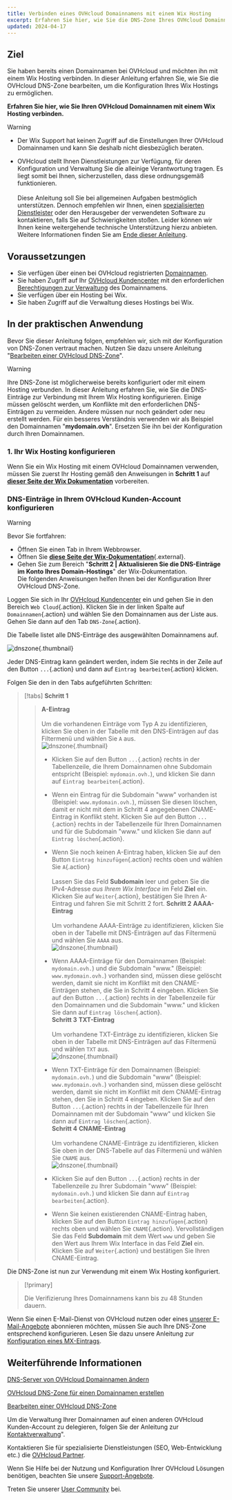 ```yaml
---
title: Verbinden eines OVHcloud Domainnamens mit einem Wix Hosting
excerpt: Erfahren Sie hier, wie Sie die DNS-Zone Ihres OVHcloud Domainnamens konfigurieren, um sie mit einem Wix Hosting zu verwenden
updated: 2024-04-17
---
```


## Ziel

Sie haben bereits einen Domainnamen bei OVHcloud und möchten ihn mit einem Wix Hosting verbinden. In dieser Anleitung erfahren Sie, wie Sie die OVHcloud DNS-Zone bearbeiten, um die Konfiguration Ihres Wix Hostings zu ermöglichen.

**Erfahren Sie hier, wie Sie Ihren OVHcloud Domainnamen mit einem Wix Hosting verbinden.**

> [!warning]
>
> - Der Wix Support hat keinen Zugriff auf die Einstellungen Ihrer OVHcloud Domainnamen und kann Sie deshalb nicht diesbezüglich beraten.
>
> - OVHcloud stellt Ihnen Dienstleistungen zur Verfügung, für deren Konfiguration und Verwaltung Sie die alleinige Verantwortung tragen. Es liegt somit bei Ihnen, sicherzustellen, dass diese ordnungsgemäß funktionieren.<br><br> Diese Anleitung soll Sie bei allgemeinen Aufgaben bestmöglich unterstützen. Dennoch empfehlen wir Ihnen, einen [spezialisierten Dienstleister](/links/partner) oder den Herausgeber der verwendeten Software zu kontaktieren, falls Sie auf Schwierigkeiten stoßen. Leider können wir Ihnen keine weitergehende technische Unterstützung hierzu anbieten. Weitere Informationen finden Sie am [Ende dieser Anleitung](#gofurther).
>
>

## Voraussetzungen

- Sie verfügen über einen bei OVHcloud registrierten [Domainnamen](/links/web/domains).
- Sie haben Zugriff auf Ihr [OVHcloud Kundencenter](/links/manager) mit den erforderlichen [Berechtigungen zur Verwaltung](/pages/account_and_service_management/account_information/managing_contacts) des Domainnamens.
- Sie verfügen über ein Hosting bei Wix.
- Sie haben Zugriff auf die Verwaltung dieses Hostings bei Wix.

## In der praktischen Anwendung

Bevor Sie dieser Anleitung folgen, empfehlen wir, sich mit der Konfiguration von DNS-Zonen vertraut machen. Nutzen Sie dazu unsere Anleitung "[Bearbeiten einer OVHcloud DNS-Zone](/pages/web_cloud/domains/dns_zone_edit)".

> [!warning]
>
> Ihre DNS-Zone ist möglicherweise bereits konfiguriert oder mit einem Hosting verbunden. In dieser Anleitung erfahren Sie, wie Sie die DNS-Einträge zur Verbindung mit Ihrem Wix Hosting konfigurieren. Einige müssen gelöscht werden, um Konflikte mit den erforderlichen DNS-Einträgen zu vermeiden. Andere müssen nur noch geändert oder neu erstellt werden. Für ein besseres Verständnis verwenden wir als Beispiel den Domainnamen "**mydomain.ovh**". Ersetzen Sie ihn bei der Konfiguration durch Ihren Domainnamen.

### 1. Ihr Wix Hosting konfigurieren

Wenn Sie ein Wix Hosting mit einem OVHcloud Domainnamen verwenden, müssen Sie zuerst Ihr Hosting gemäß den Anweisungen in **Schritt 1** auf [**dieser Seite der Wix Dokumentation**](https://support.wix.com/de/article/connecter-un-domaine-%C3%A0-wix-par-pointage-5727882) vorbereiten.

### DNS-Einträge in Ihrem OVHcloud Kunden-Account konfigurieren

> [!warning]
>
> Bevor Sie fortfahren:
>
> - Öffnen Sie einen Tab in Ihrem Webbrowser.
> - Öffnen Sie [**diese Seite der Wix-Dokumentation**](https://support.wix.com/de/article/connect-un-domain-%C3%A0-wix-par-pointing-5727882){.external}.
> - Gehen Sie zum Bereich "**Schritt 2 | Aktualisieren Sie die DNS-Einträge im Konto Ihres Domain-Hostings**" der Wix-Dokumentation.<br>
> Die folgenden Anweisungen helfen Ihnen bei der Konfiguration Ihrer OVHcloud DNS-Zone.

Loggen Sie sich in Ihr [OVHcloud Kundencenter](/links/manager) ein und gehen Sie in den Bereich `Web Cloud`{.action}. Klicken Sie in der linken Spalte auf `Domainnamen`{.action} und wählen Sie den Domainnamen aus der Liste aus. Gehen Sie dann auf den Tab `DNS-Zone`{.action}.

Die Tabelle listet alle DNS-Einträge des ausgewählten Domainnamens auf.

![dnszone](/pages/assets/screens/control_panel/product-selection/web-cloud/domain-dns/dns-zone/tab-mydomain-anycast.png){.thumbnail}

Jeder DNS-Eintrag kann geändert werden, indem Sie rechts in der Zeile auf den Button `...`{.action} und dann auf `Eintrag bearbeiten`{.action} klicken.

Folgen Sie den in den Tabs aufgeführten Schritten:

> [!tabs]
> **Schritt 1**
>> **A-Eintrag**<br><br>
>> Um die vorhandenen Einträge vom Typ A zu identifizieren, klicken Sie oben in der Tabelle mit den DNS-Einträgen auf das Filtermenü und wählen Sie `A` aus.<br>
>> ![dnszone](/pages/assets/screens/control_panel/product-selection/web-cloud/domain-dns/dns-zone/filter-a.png){.thumbnail}
>>
>> - Klicken Sie auf den Button `...`{.action} rechts in der Tabellenzeile, die Ihrem Domainnamen ohne Subdomain entspricht (Beispiel: `mydomain.ovh.`), und klicken Sie dann auf `Eintrag bearbeiten`{.action}.
>> - Wenn ein Eintrag für die Subdomain "www" vorhanden ist (Beispiel: `www.mydomain.ovh.`), müssen Sie diesen löschen, damit er nicht mit dem in Schritt 4 angegebenen CNAME-Eintrag in Konflikt steht. Klicken Sie auf den Button `...`{.action} rechts in der Tabellenzeile für Ihren Domainnamen und für die Subdomain "www." und klicken Sie dann auf `Eintrag löschen`{.action}.
>> - Wenn Sie noch keinen A-Eintrag haben, klicken Sie auf den Button `Eintrag hinzufügen`{.action} rechts oben und wählen Sie `A`{.action}<br><br>
>> Lassen Sie das Feld **Subdomain** leer und geben Sie die IPv4-Adresse *aus Ihrem Wix Interface* im Feld **Ziel** ein.
>> Klicken Sie auf `Weiter`{.action}, bestätigen Sie Ihren A-Eintrag und fahren Sie mit Schritt 2 fort.
> **Schritt 2**
>> **AAAA-Eintrag**<br><br>
>>  Um vorhandene AAAA-Einträge zu identifizieren, klicken Sie oben in der Tabelle mit DNS-Einträgen auf das Filtermenü und wählen Sie `AAAA` aus.<br>
>> ![dnszone](/pages/assets/screens/control_panel/product-selection/web-cloud/domain-dns/dns-zone/filter-aaaa.png){.thumbnail}
>>
>> - Wenn AAAA-Einträge für den Domainnamen (Beispiel: `mydomain.ovh.`) und die Subdomain "www." (Beispiel: `www.mydomain.ovh.`) vorhanden sind, müssen diese gelöscht werden, damit sie nicht im Konflikt mit den CNAME-Einträgen stehen, die Sie in Schritt 4 eingeben. Klicken Sie auf den Button `...`{.action} rechts in der Tabellenzeile für den Domainnamen und die Subdomain "www." und klicken Sie dann auf `Eintrag löschen`{.action}.<br>
> **Schritt 3**
>> **TXT-Eintrag**<br><br>
>>  Um vorhandene TXT-Einträge zu identifizieren, klicken Sie oben in der Tabelle mit DNS-Einträgen auf das Filtermenü und wählen `TXT` aus.<br>
>> ![dnszone](/pages/assets/screens/control_panel/product-selection/web-cloud/domain-dns/dns-zone/filter-txt.png){.thumbnail}
>>
>> - Wenn TXT-Einträge für den Domainnamen (Beispiel: `mydomain.ovh.`) und die Subdomain "www" (Beispiel: `www.mydomain.ovh.`) vorhanden sind, müssen diese gelöscht werden, damit sie nicht im Konflikt mit dem CNAME-Eintrag stehen, den Sie in Schritt 4 eingeben. Klicken Sie auf den Button `...`{.action} rechts in der Tabellenzeile für Ihren Domainnamen mit der Subdomain "www" und klicken Sie dann auf `Eintrag löschen`{.action}.<br>
> **Schritt 4**
>> **CNAME-Eintrag**<br><br>
>>  Um vorhandene CNAME-Einträge zu identifizieren, klicken Sie oben in der DNS-Tabelle auf das Filtermenü und wählen Sie `CNAME` aus.<br>
>> ![dnszone](/pages/assets/screens/control_panel/product-selection/web-cloud/domain-dns/dns-zone/filter-cname.png){.thumbnail}
>>
>> - Klicken Sie auf den Button `...`{.action} rechts in der Tabellenzeile zu Ihrer Subdomain "www" (Beispiel: `mydomain.ovh.`) und klicken Sie dann auf `Eintrag bearbeiten`{.action}.
>> - Wenn Sie keinen existierenden CNAME-Eintrag haben, klicken Sie auf den Button `Eintrag hinzufügen`{.action} rechts oben und wählen Sie `CNAME`{.action}.
>> Vervollständigen Sie das Feld **Subdomain** mit dem Wert `www` und geben Sie den Wert aus Ihrem Wix Interface in das Feld **Ziel** ein.<br>
>> Klicken Sie auf `Weiter`{.action} und bestätigen Sie Ihren CNAME-Eintrag.

Die DNS-Zone ist nun zur Verwendung mit einem Wix Hosting konfiguriert.

> [!primary]
>
> Die Verifizierung Ihres Domainnamens kann bis zu 48 Stunden dauern.

Wenn Sie einen E-Mail-Dienst von OVHcloud nutzen oder eines [unserer E-Mail-Angebote](/links/web/emails) abonnieren möchten, müssen Sie auch Ihre DNS-Zone entsprechend konfigurieren. Lesen Sie dazu unsere Anleitung zur [Konfiguration eines MX-Eintrags](/pages/web_cloud/domains/dns_zone_mx).

## Weiterführende Informationen <a name="gofurther"></a>

[DNS-Server von OVHcloud Domainnamen ändern](/pages/web_cloud/domains/dns_server_edit)

[OVHcloud DNS-Zone für einen Domainnamen erstellen](/pages/web_cloud/domains/dns_zone_create)

[Bearbeiten einer OVHcloud DNS-Zone](/pages/web_cloud/domains/dns_zone_edit)

Um die Verwaltung Ihrer Domainnamen auf einen anderen OVHcloud Kunden-Account zu delegieren, folgen Sie der Anleitung zur [Kontaktverwaltung](/pages/account_and_service_management/account_information/managing_contacts)".

Kontaktieren Sie für spezialisierte Dienstleistungen (SEO, Web-Entwicklung etc.) die [OVHcloud Partner](/links/partner).
 
Wenn Sie Hilfe bei der Nutzung und Konfiguration Ihrer OVHcloud Lösungen benötigen, beachten Sie unsere [Support-Angebote](/links/support).
 
Treten Sie unserer [User Community](/links/community) bei.
